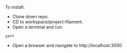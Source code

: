 To install:

* Clone down repo.
* CD to workspace/project-filament.
* Open a terminal and run:

```sh
yarn
```

* Open a browser and navigate to http://localhost:3000
